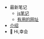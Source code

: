 * 最新笔记
    * [js笔记](/web.md "js")
    * [有用的网址](/url_fav.md "url收藏，主要是cdn加速过方便下载")
* [介绍](/ "home")
* 👋 Hi,幸会